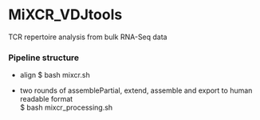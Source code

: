 # MiXCR_VDJtools
TCR repertoire analysis from bulk RNA-Seq data

### Pipeline structure

- align
$ bash mixcr.sh
  
- two rounds of assemblePartial, extend, assemble and export to human readable format  
$ bash mixcr_processing.sh
  
  
  
